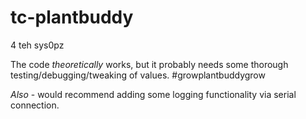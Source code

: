 # tc-plantbuddy

4 teh sys0pz

The code _theoretically_ works, but it probably needs some thorough testing/debugging/tweaking of values.
\#growplantbuddygrow

*Also* - would recommend adding some logging functionality via serial connection.
